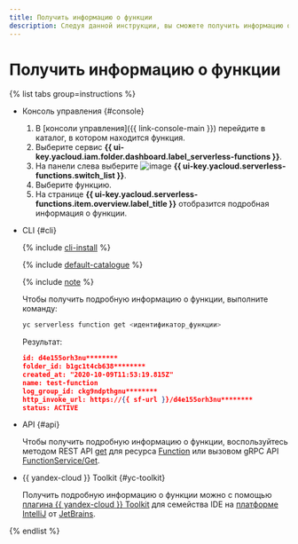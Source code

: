 ```yaml
---
title: Получить информацию о функции
description: Следуя данной инструкции, вы сможете получить информацию о функции.
---
```


# Получить информацию о функции

{% list tabs group=instructions %}

- Консоль управления {#console}

    1. В [консоли управления]({{ link-console-main }}) перейдите в каталог, в котором находится функция.
    1. Выберите сервис **{{ ui-key.yacloud.iam.folder.dashboard.label_serverless-functions }}**.
    1. На панели слева выберите ![image](../../../_assets/console-icons/curly-brackets-function.svg) **{{ ui-key.yacloud.serverless-functions.switch_list }}**.
    1. Выберите функцию.
    1. На странице **{{ ui-key.yacloud.serverless-functions.item.overview.label_title }}** отобразится подробная информация о функции.

- CLI {#cli}

    {% include [cli-install](../../../_includes/cli-install.md) %}

    {% include [default-catalogue](../../../_includes/default-catalogue.md) %}

    {% include [note](../../../_includes/functions/function-list-note.md) %}

    Чтобы получить подробную информацию о функции, выполните команду:

    ```bash
    yc serverless function get <идентификатор_функции>
    ```
    Результат:
    ```json
    id: d4e155orh3nu********
	folder_id: b1gc1t4cb638********
	created_at: "2020-10-09T11:53:19.815Z"
	name: test-function
	log_group_id: ckg9ndpthgnu********
	http_invoke_url: https://{{ sf-url }}/d4e155orh3nu********
	status: ACTIVE
    ```

- API {#api}

    Чтобы получить подробную информацию о функции, воспользуйтесь методом REST API [get](../../functions/api-ref/Function/get.md) для ресурса [Function](../../functions/api-ref/Function/index.md) или вызовом gRPC API [FunctionService/Get](../../functions/api-ref/grpc/function_service.md#Get).


- {{ yandex-cloud }} Toolkit {#yc-toolkit}

    Получить подробную информацию о функции можно с помощью [плагина {{ yandex-cloud }} Toolkit](https://github.com/yandex-cloud/ide-plugin-jetbrains) для семейства IDE на [платформе IntelliJ](https://www.jetbrains.com/ru-ru/opensource/idea/) от [JetBrains](https://www.jetbrains.com/).


{% endlist %}
